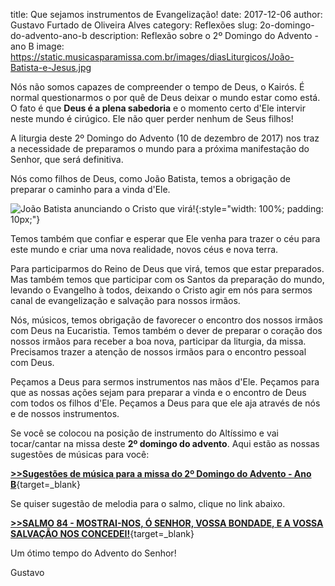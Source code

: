title: Que sejamos instrumentos de Evangelização!
date: 2017-12-06
author: Gustavo Furtado de Oliveira Alves
category: Reflexões
slug: 2o-domingo-do-advento-ano-b
description: Reflexão sobre o 2º Domingo do Advento - ano B
image: https://static.musicasparamissa.com.br/images/diasLiturgicos/João-Batista-e-Jesus.jpg

Nós não somos capazes de compreender o tempo de Deus, o Kairós.
É normal questionarmos o por quê de Deus deixar o mundo estar como está.
O fato é que **Deus é a plena sabedoria** e o momento certo d'Ele intervir neste mundo é cirúgico.
Ele não quer perder nenhum de Seus filhos!

A liturgia deste 2º Domingo do Advento (10 de dezembro de 2017) nos traz
a necessidade de preparamos o mundo para a próxima manifestação do Senhor, que será definitiva.

Nós como filhos de Deus, como João Batista, temos a obrigação de 
preparar o caminho para a vinda d'Ele.

![João Batista anunciando o Cristo que virá!](https://static.musicasparamissa.com.br/images/diasLiturgicos/João-Batista-e-Jesus.jpg){:style="width: 100%; padding: 10px;"}

Temos também que confiar e esperar que Ele venha para trazer o céu para este mundo
e criar uma nova realidade, novos céus e nova terra.

Para participarmos do Reino de Deus que virá, temos que estar preparados.
Mas também temos que participar com os Santos da preparação do mundo,
levando o Evangelho à todos, deixando o Cristo agir em nós
para sermos canal de evangelização e salvação para nossos irmãos.

Nós, músicos, temos obrigação de favorecer o encontro dos nossos irmãos com Deus na Eucaristia.
Temos também o dever de preparar o coração dos nossos irmãos para receber a boa nova,
participar da liturgia, da missa. Precisamos trazer a atenção de nossos irmãos
para o encontro pessoal com Deus.

Peçamos a Deus para sermos instrumentos nas mãos d'Ele.
Peçamos para que as nossas ações sejam para preparar a vinda e o encontro de Deus
com todos os filhos d'Ele.
Peçamos a Deus para que ele aja através de nós e de nossos instrumentos.

Se você se colocou na posição de instrumento do Altíssimo e vai tocar/cantar na missa deste **2º domingo do advento**.
Aqui estão as nossas sugestões de músicas para você:

[**>>Sugestões de música para a missa do 2º Domingo do Advento - Ano B**](https://musicasparamissa.com.br/sugestoes-para/2o-domingo-do-advento-ano-b/){target=\_blank}

Se quiser sugestão de melodia para o salmo, clique no link abaixo.

[**>>SALMO 84 - MOSTRAI-NOS, Ó SENHOR, VOSSA BONDADE, E A VOSSA SALVAÇÃO NOS CONCEDEI!**](https://musicasparamissa.com.br/musica/salmo-84-mostrai-nos-o-senhor-vossa-bondade-e-vossa-salvacao-nos-concedei/){target=\_blank}

Um ótimo tempo do Advento do Senhor!

Gustavo